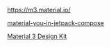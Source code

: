 https://m3.material.io/

[material-you-in-jetpack-compose](https://www.kodeco.com/32081822-material-you-in-jetpack-compose)

[Material 3 Design Kit](https://www.figma.com/community/file/1035203688168086460)